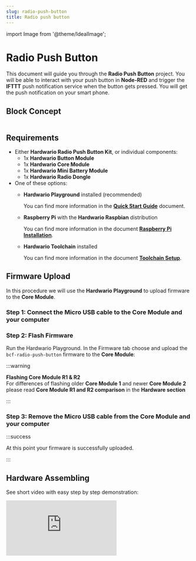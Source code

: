 ```yaml
---
slug: radio-push-button
title: Radio push button
---
```

import Image from '@theme/IdealImage';

# Radio Push Button

This document will guide you through the **Radio Push Button** project. You will be able to interact with your push button in **Node-RED** and trigger the **IFTTT** push notification service when the button gets pressed. You will get the push notification on your smart phone.

## Block Concept

<div class="container">
  <div class="row">
    <Image img={require('./img/radio-push-button/radio-push-button_block-diagram.webp')}/>
  </div>
</div>

## Requirements

* Either **Hardwario Radio Push Button Kit**, or individual components:
  * 1x **Hardwario Button Module**
  * 1x **Hardwario Core Module**
  * 1x **Hardwario Mini Battery Module**
  * 1x **Hardwario Radio Dongle**
* One of these options:
  * **Hardwario Playground** installed (recommended)

    You can find more information in the [**Quick Start Guide**](https://docs.hardwario.com/tower/firmware-development/firmware-quick-start/) document.

  * **Raspberry Pi** with the **Hardwario Raspbian** distribution

    You can find more information in the document [**Raspberry Pi Installation**](https://docs.hardwario.com/tower/server-raspberry-pi/).

  * **Hardwario Toolchain** installed

    You can find more information in the document [**Toolchain Setup**](https://docs.hardwario.com/chester/firmware-sdk/installation-on-macos/#install-toolchain).

## Firmware Upload

In this procedure we will use the **Hardwario Playground** to upload firmware to the **Core Module**.

### Step 1: Connect the Micro USB cable to the **Core Module** and your computer

### Step 2: Flash Firmware

Run the Hardwario Playground. In the Firmware tab choose and upload the `bcf-radio-push-button` firmware to the **Core Module**:

:::warning

**Flashing Core Module R1 & R2**  
For differences of flashing older **Core Module 1** and newer **Core Module 2** please read **Core Module R1 and R2 comparison** in the **Hardware section**

:::

### Step 3: Remove the Micro USB cable from the **Core Module** and your computer

:::success

At this point your firmware is successfully uploaded.

:::

## Hardware Assembling

See short video with easy step by step demonstration:

<div style={{ position: 'relative', paddingBottom: '56.25%', height: 0, overflow: 'hidden' }}>
  <iframe
    src="https://www.youtube.com/embed/OCPPKXzCBg0?si=_KXwaBvBpYjCHWzy"     title="YouTube video player"
    style={{ position: 'absolute', top: 0, left: 0, width: '100%', height: '100%' }}
    frameBorder="0"
    allow="accelerometer; autoplay; clipboard-write; encrypted-media; gyroscope; picture-in-picture; web-share"
    allowFullScreen
    referrerPolicy="strict-origin-when-cross-origin"
  />
</div>

### Step 1: Start with the **Mini Battery Module**

### **Step 2:** Plug the **Core Module** on top of the **Mini Battery Module**

### **Step 3:** Plug the **Button Module** on top of the **Core Module**

## Playground Bootstrap

:::danger

If you are using the new **Hardwario Playground**, then use the **Functions** tab instead of using [**http://localhost:1880/**](http://localhost:1880/). Also the pairing process is now done in **Devices** tab. For communication test use the **Messages** tab.

:::

### **Step 1:** Open **Node-RED** in your web browser

[http://localhost:1880/](http://localhost:1880/)

### Step 2: You should see the empty workspace with **Flow 1**

### **Step 3:** Insert the following snippet in the flow (using **Menu >> Import**) and click in **Flow 1** tab

<div class="container">
  <div class="row">
    <Image img={require('./img/radio-push-button/radio-push-button_node-red-gw-controls.webp')}/>
  </div>
</div>

:::info

This snippet provides control buttons for gateway/radio commands. These commands are sent over the MQTT protocol.

:::

### Step 4: Deploy the flow using the **Deploy** button in the top-right corner

### Step 5: Open the **debug** tab

<div class="container">
  <div class="row">
    <Image img={require('./img/radio-push-button/radio-push-button_node-red-gw-debug.webp')}/>
  </div>
</div>

:::info

In the **debug** tab, you will be able to see all the MQTT messages.

:::

### Step 6: Click on the **List all gateways** button. You should see a response like this in the **debug** tab

<div class="container">
  <div class="row">
    <Image img={require('./img/radio-push-button/radio-push-button_node-red-gw-list.webp')}/>
  </div>
</div>

:::success

At this point, you've got working **Node-RED**, **MQTT**, **Hardwario Radio Dongle**and **Hardwario Gateway**.

:::

## Radio Pairing

In this section, we will create a radio link between the **Radio Dongle** and the **Radio Push Button**.

Follow these steps in **Node-RED**:

### Step 1: Click on the **Start node pairing** button

<div class="container">
  <div class="row">
    <Image img={require('./img/radio-push-button/radio-push-button_node-red-gw-pair-start.webp')}/>
  </div>
</div>

### Step 2: Assembly

Insert the batteries into the **Radio Push Button** to send the pairing request (you should also see the red LED on the **Core Module** to be on for about 2 seconds).

### Step 3: Click on the **Stop node pairing** button

<div class="container">
  <div class="row">
    <Image img={require('./img/radio-push-button/radio-push-button_node-red-gw-pair-stop.webp')}/>
  </div>
</div>

:::success

At this point, you've got established a radio link between the node (**Radio Push Button**) and the gateway (**Radio Dongle**).

:::

## Communication Test

Follow these steps in **Node-RED**:

### Step 1: Switch to **debug** tab on the right

### Step 2: Press the button and you should see the counting messages

<div class="container">
  <div class="row">
    <Image img={require('./img/radio-push-button/radio-push-button_radio-test.webp')}/>
  </div>
</div>

:::success

At this point, you've got verified radio communication.

:::

## Enclosure

Optionally put the assembly into the appropriate enclosure, if you have one.

:::info

You can find more information about the enclosures in the document [**Enclosures**](https://docs.hardwario.com/chester/hardware-description/enclosures/).

:::

## Integration with IFTTT

In this section, we will create an **Applet** in the **IFTTT** service. The **Applet** is a sort of event-trigger mechanism.

### Step 1: Open the web-browser and go to [**IFTTT**](https://ifttt.com/)

<div class="container">
  <div class="row">
    <Image img={require('./img/radio-push-button/radio-push-button_ifttt-01.webp')}/>
  </div>
</div>

### Step 2: Log in to IFTTT service. You can sign up using your Google or Facebook identity

<div class="container">
  <div class="row">
    <Image img={require('./img/radio-push-button/radio-push-button_ifttt-02.webp')}/>
  </div>
</div>

### Step 3: Go to **My Applets** in the menu and click on the **New Applet** button

<div class="container">
  <div class="row">
    <Image img={require('./img/radio-push-button/radio-push-button_ifttt-03.webp')}/>
  </div>
</div>

### Step 4: Click on **+this** in the `if this then that` sentence

<div class="container">
  <div class="row">
    <Image img={require('./img/radio-push-button/radio-push-button_ifttt-04.webp')}/>
  </div>
</div>

### Step 5: Find a service with the name **Webhooks** and select it

<div class="container">
  <div class="row">
    <Image img={require('./img/radio-push-button/radio-push-button_ifttt-05.webp')}/>
  </div>
</div>

### Step 6: Click on **Receive a web request**

<div class="container">
  <div class="row">
    <Image img={require('./img/radio-push-button/radio-push-button_ifttt-06.webp')}/>
  </div>
</div>

### **Step 7:** Type `button` in the **Event Name** field and click on **Create Trigger**

<div class="container">
  <div class="row">
    <Image img={require('./img/radio-push-button/radio-push-button_ifttt-07.webp')}/>
  </div>
</div>

### **Step 8:** Click on **+that** in the `if this then that` sentence

<div class="container">
  <div class="row">
    <Image img={require('./img/radio-push-button/radio-push-button_ifttt-08.webp')}/>
  </div>
</div>

### Step 9: Find action service with the name **Notifications** and select it

<div class="container">
  <div class="row">
    <Image img={require('./img/radio-push-button/radio-push-button_ifttt-09.webp')}/>
  </div>
</div>

### Step 10: Click on **Send a notification from the IFTTT app**

<div class="container">
  <div class="row">
    <Image img={require('./img/radio-push-button/radio-push-button_ifttt-10.webp')}/>
  </div>
</div>

### **Step 11:** Edit the **Notification** field and insert the text `The button has been pressed on {{OccurredAt}}` and push the **Create action** button

<div class="container">
  <div class="row">
    <Image img={require('./img/radio-push-button/radio-push-button_ifttt-11.webp')}/>
  </div>
</div>

### Step 12: Click on the **Finish** button

<div class="container">
  <div class="row">
    <Image img={require('./img/radio-push-button/radio-push-button_ifttt-12.webp')}/>
  </div>
</div>

### Step 13: Click on the **Webhooks** button

<div class="container">
  <div class="row">
    <Image img={require('./img/radio-push-button/radio-push-button_ifttt-13.webp')}/>
  </div>
</div>

### Step 14: Click on the **Documentation** button

<div class="container">
  <div class="row">
    <Image img={require('./img/radio-push-button/radio-push-button_ifttt-14.webp')}/>
  </div>
</div>

### Step 15: Click on the **event** field

<div class="container">
  <div class="row">
    <Image img={require('./img/radio-push-button/radio-push-button_ifttt-15.webp')}/>
  </div>
</div>

### Step 16: Insert the name `button` in the **event** field and keep the window open

<div class="container">
  <div class="row">
    <Image img={require('./img/radio-push-button/radio-push-button_ifttt-16.webp')}/>
  </div>
</div>

### Step 17: Mobile app

Install the **IFTTT** app on your smart phone and sign in using the same account as you just used to create the applet. Allow the app to use the push notifications when asked

### Step 18: Click on the **Test It** button in the web-browser window

<div class="container">
  <div class="row">
    <Image img={require('./img/radio-push-button/radio-push-button_ifttt-17.webp')}/>
  </div>
</div>

### Step 19: You should receive the push notification on your smart phone within a few seconds

### Step 20: Copy this URL to the clipboard for later use

<div class="container">
  <div class="row">
    <Image img={require('./img/radio-push-button/radio-push-button_ifttt-18.webp')}/>
  </div>
</div>

:::success

At this point, you've got working notification **Applet** in the **IFTTT** service.

:::

## Connect IFTTT in Node-RED

In this section, we will create a link between the button event on MQTT and HTTP request to **IFTTT** which will trigger the push notification.

### Step 1: Switch to your **Node-RED** flow

### Step 2: Insert the following snippet in the flow (using **Menu >> Import**)

```text
[{"id":"e507a379.e9d1d","type":"mqtt in","z":"dfc861b.b2a02a","name":"","topic":"node/push-button:0/push-button/-/event-count","qos":"2","broker":"b9592cd0.2b74f","x":660,"y":760,"wires":[["5d4d5593.80242c"]]},{"id":"62133f2.84223c","type":"http request","z":"dfc861b.b2a02a","name":"","method":"POST","ret":"txt","url":"","tls":"","x":1010,"y":760,"wires":[[]]},{"id":"5d4d5593.80242c","type":"change","z":"dfc861b.b2a02a","name":"","rules":[{"t":"delete","p":"payload","pt":"msg"}],"action":"","property":"","from":"","to":"","reg":false,"x":890,"y":860,"wires":[["62133f2.84223c"]]},{"id":"b9592cd0.2b74f","type":"mqtt-broker","z":"","broker":"127.0.0.1","port":"1883","clientid":"","usetls":false,"compatmode":true,"keepalive":"60","cleansession":true,"willTopic":"","willQos":"0","willPayload":"","birthTopic":"","birthQos":"0","birthPayload":""}]
```

It will look like this:

<div class="container">
  <div class="row">
    <Image img={require('./img/radio-push-button/radio-push-button_node-red-ifttt-snippet.webp')}/>
  </div>
</div>

:::info

This snippet creates a connection between the MQTT topic `node/push-button:0/push-button/-/event-count` and an HTTP request. Before passing the message to the HTTP request, we remove the `payload` parameter since it would be used in the HTTP request body.

:::

### Step 3: Double click on **http request** node and edit the IFTTT URL obtained in the previous section

<div class="container">
  <div class="row">
    <Image img={require('./img/radio-push-button/radio-push-button_node-red-ifttt-url.webp')}/>
  </div>
</div>

### Step 4: Save the URL by clicking on the **Done** button

### Step 5: Deploy the flow using the **Deploy** button in the top-right corner

:::success

At this point, you should get a push notification when you press the button.

:::

## Related Documents

* [**Raspberry Pi Installation**](https://docs.hardwario.com/tower/server-raspberry-pi/)
* [**Toolchain Setup**](https://docs.hardwario.com/chester/firmware-sdk/installation-on-macos/#install-toolchain)
* [**Toolchain Guide**](https://docs.hardwario.com/chester/firmware-sdk/installation-on-macos/#install-toolchain)